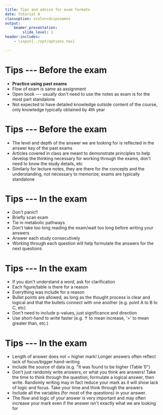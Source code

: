 ```yaml
---
title: Tips and advice for exam formats
date: Tutorial 8
classoption: xcolor=dvipsnames
output:
    beamer_presentation:
        slide_level: 1
header-includes:
    - \input{../opt/options.tex}
    
---
```


# Tips --- Before the exam

* **Practice using past exams**
* Flow of exam is same as assignment
* Open book --- usually don't need to use the notes as exam is for the
  most part standalone
* Not expected to have detailed knowledge outside content of the
  course, only knowledge typically obtained by 4th year

# Tips --- Before the exam

* The level and depth of the answer we are looking for is reflected in
  the answer key of the past exams
* Articles covered in class are meant to demonstrate principles to
  help develop the thinking necessary for working through the exams,
  don't need to know the study details, etc
* Similarly for lecture notes, they are there for the concepts and the
  understanding, not necessary to memorize; exams are typically standalone
  
# Tips --- In the exam

* Don't panic!!
* Briefly scan exam
* Tie in metabolic pathways 
* Don't take too long reading the exam/wait too long before writing
  your answers
* Answer each study consecutively
* Working through each question will help formulate the answers for
  the next questions

# Tips --- In the exam

* If you don't understand a *word*, ask for clarification
* Each figure/table is there for a reason
* Everything was include for a reason
* Bullet points are allowed, as long as the thought process is clear
  and logical and that the bullets connect with one another
  (e.g. point A to B to C, etc)
* Don't need to include p-values, just significance and direction
* Use short-hand to write faster (e.g. $\uparrow$ to mean increase,
  '>' to mean greater than, etc.)

# Tips --- In the exam

* Length of answer does not = higher mark!  Longer answers often
  reflect lack of focus/bigger hand-writing
* Include the source of data (e.g. "It was found to be higher (Table 1)")
* Don't just randomly write answers, or what you think are answers!
  Take the time to think through the question, formulate a logical
  answer, then write.  Randomly writing may in fact reduce your mark
  as it will show lack of logic and focus.  Take your time and think
  through the answers
* Include all the variables (for most of the questions) in your answer.
* The flow and logic of your answer is very important and may often
  increase your mark even if the answer isn't exactly what we are
  looking for
